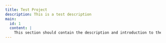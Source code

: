 ```yaml
---
title: Test Project
description: This is a test description
main:
  id: 1
  content: |
    This section should contain the description and introduction to the project.
---
```

